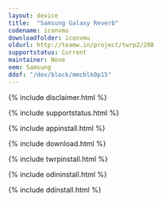 ```yaml
---
layout: device
title:  "Samsung Galaxy Reverb"
codename: iconvmu
downloadfolder: iconvmu
oldurl: http://teamw.in/project/twrp2/208
supportstatus: Current
maintainer: None
oem: Samsung
ddof: "/dev/block/mmcblk0p15"
---
```


{% include disclaimer.html %}

{% include supportstatus.html %}

{% include appinstall.html %}

{% include download.html %}

{% include twrpinstall.html %}

{% include odininstall.html %}

{% include ddinstall.html %}
